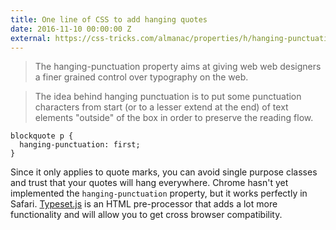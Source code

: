 ```yaml
---
title: One line of CSS to add hanging quotes
date: 2016-11-10 00:00:00 Z
external: https://css-tricks.com/almanac/properties/h/hanging-punctuation/
---
```


> The hanging-punctuation property aims at giving web web designers a finer grained control over typography on the web.

> The idea behind hanging punctuation is to put some punctuation characters from start (or to a lesser extend at the end) of text elements "outside" of the box in order to preserve the reading flow.

```
blockquote p {
  hanging-punctuation: first;
}
```

Since it only applies to quote marks, you can avoid single purpose classes and
trust that your quotes will hang everywhere. Chrome hasn't yet implemented the
`hanging-punctuation` property, but it works perfectly in Safari.
[Typeset.js](https://github.com/davidmerfield/Typeset) is an HTML pre-processor
that adds a lot more functionality and will allow you to get cross browser
compatibility.
